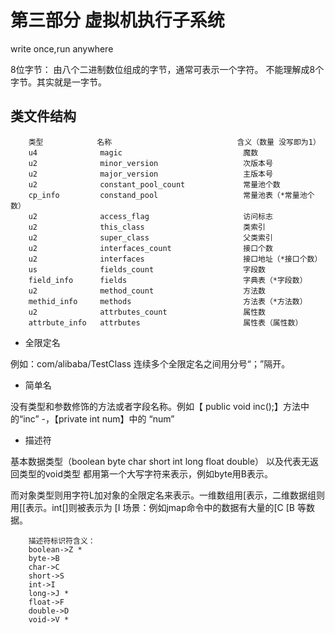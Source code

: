 # 第三部分 虚拟机执行子系统

write once,run anywhere

8位字节： 由八个二进制数位组成的字节，通常可表示一个字符。 不能理解成8个字节。其实就是一字节。
## 类文件结构
        
        类型            名称                            含义（数量 没写即为1）
        u4              magic                           魔数
        u2              minor_version                   次版本号
        u2              major_version                   主版本号
        u2              constant_pool_count             常量池个数
        cp_info         constand_pool                   常量池表（*常量池个数）
        u2              access_flag                     访问标志
        u2              this_class                      类索引
        u2              super_class                     父类索引
        u2              interfaces_count                接口个数
        u2              interfaces                      接口地址（*接口个数）
        us              fields_count                    字段数
        field_info      fields                          字典表（*字段数）
        u2              method_count                    方法数
        methid_info     methods                         方法表（*方法数）
        u2              attrbutes_count                 属性数
        attrbute_info   attrbutes                       属性表（属性数）


* 全限定名 

例如：com/alibaba/TestClass  连续多个全限定名之间用分号“；”隔开。

* 简单名 

没有类型和参数修饰的方法或者字段名称。例如【 public void inc();】方法中的“inc” -，【private int num】中的 “num”

* 描述符 

基本数据类型（boolean byte char short int long float double） 以及代表无返回类型的void类型 都用第一个大写字符来表示，例如byte用B表示。

而对象类型则用字符L加对象的全限定名来表示。一维数组用[表示，二维数据组则用[[表示。int[]则被表示为 [I
        场景：例如jmap命令中的数据有大量的[C [B 等数据。
        
      
        描述符标识符含义：
        boolean->Z *
        byte->B
        char->C
        short->S 
        int->I
        long->J *
        float->F
        double->D
        void->V *
